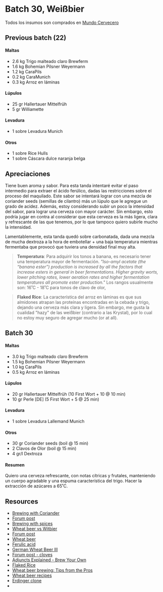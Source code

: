# Batch 30, Weißbier

Todos los insumos son comprados en [Mundo Cervecero](http://www.mundocervecero.com/)

## Previous batch (22)
#### Maltas
- 2.6 kg Trigo malteado claro Brewferm
- 1.6 kg Bohemian Pilsner Weyermann
- 1.2 kg CaraPils
- 0.2 kg CaraMunich
- 0.3 kg Arroz en láminas

#### Lúpulos
- 25 gr Hallertauer Mittelfrüh
- 5 gr Williamette

#### Levadura
- 1 sobre Levadura Munich

#### Otros
- 1 sobre Rice Hulls
- 1 sobre Cáscara dulce naranja belga

## Apreciaciones
Tiene buen aroma y sabor. Para esta tanda intentaré evitar el paso intermedio para extraer el ácido ferúlico, dadas las restricciones sobre el proceso del maquilado. Este sabor se intentará lograr con una mezcla de coriander seeds (semillas de cilantro) más un lúpulo que le agregue un grado de acidez. Además, estoy considerando subir un poco la intensidad del sabor, para lograr una cerveza con mayor carácter. Sin embargo, esto podría jugar en contra al considerar que esta cerveza es la más ligera, clara y refrescante de las que tenemos, por lo que tampoco quiero subirle mucho la intensidad.

Lamentablemente, esta tanda quedó sobre carbonatada, dada una mezcla de mucha dextroza a la hora de embotellar + una baja temperatura mientras fermentaba que provocó que tuviera una densidad final muy alta.

> **Temperatura**:
Para adquirir los tonos a banana, es necesario tener una temperatura mayor de fermentación. *"Iso-amyl acetate (the “banana ester”) production is increased by all the factors that increase esters in general in beer fermentations. Higher gravity worts, lower pitching rates, lower aeration rates and higher fermentation temperatures all promote ester production."*
Los rangos usualmente son: 16˚C - 18˚C para tonos de clavo de olor,


> **Flaked Rice**: La característica del arroz en láminas es que sus almidones atrapan las proteínas encontradas en la cebada y trigo, dejando una cerveza más clara y ligera. Sin embargo, me gusta la cualidad "hazy" de las weißbier (contrario a las Krystal), por lo cual no estoy muy seguro de agregar mucho (or at all).

## Batch 30

#### Maltas
- 3.0 kg Trigo malteado claro Brewferm
- 1.5 kg Bohemian Pilsner Weyermann
- 1.0 kg CaraPils
- 0.5 kg Arroz en láminas

#### Lúpulos
- 20 gr Hallertauer Mittelfrüh (10 First Wort + 10 @ 10 min)
- 10 gr Perle [DE] (5 First Wort + 5 @ 25 min)

#### Levadura
- 1 sobre Levadura Lallemand Munich

#### Otros
- 30 gr Coriander seeds (boil @ 15 min)
- 2 Clavos de Olor (boil @ 15 min)
- 4 gr/l Dextroza

#### Resumen
Quiero una cerveza refrescante, con notas cítricas y frutales, manteniendo un cuerpo agradable y una espuma característica del trigo. Hacer la extracción de azúcares a 65˚C.

## Resources
- [Brewing with Coriander](http://www.brewmorebeer.com/brewing-with-coriander/)
- [Forum post](http://www.homebrewtalk.com/showthread.php?t=244583)
- [Brewing with spices](http://drinks.seriouseats.com/2011/05/homebrewing-how-to-brew-with-spices.html)
- [Wheat beer vs Witbier](http://www.farrelldistributing.com/blog/news/wheat-beer-versus-witbier-coriander-versus-banana)
- [Forum post](https://www.coopers.com.au/coopers-forum/topic/10622/)
- [Wheat beer](https://en.wikipedia.org/wiki/Wheat_beer)
- [Ferulic acid](https://en.wikipedia.org/wiki/Ferulic_acid)
- [German Wheat Beer III](http://beerandwinejournal.com/german-wheat-beer-iii/)
- [Forum post - cloves](http://www.thehomebrewforum.co.uk/showthread.php?t=30279)
- [Adjuncts Explained - Brew Your Own](https://byo.com/mead/item/94-adjuncts-explained)
- [Flaked Rice](http://www.highgravitybrew.com/store/pc/Flaked-Rice-p3102.htm)
- [Wheat beer brewing: Tips from the Pros](https://byo.com/stories/issue/item/1609-wheat-beer-brewing-tips-from-the-pros)
- [Wheat beer recipes](http://beersmith.com/blog/2008/05/08/wheat-beer-recipes-weizen-and-weisse-styles/)
- [Erdinger clone](http://www.beersmith.com/forum/index.php?topic=9668.0)
-
